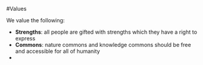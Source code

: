 #Values

We value the following:

- **Strengths**: all people are gifted with strengths which they have a right to express
- **Commons**: nature commons and knowledge commons should be free and accessible for all of humanity
- 